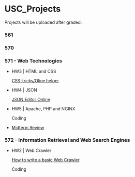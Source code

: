 # USC_Projects
Projects will be uploaded after graded.

### 561

### 570

### 571 -  Web Technologies

- HW3 | HTML and CSS
  
  [CSS-tricks/Oline helper](http://zoeyeoz.github.io/2018/01/23/CSS-tricks-Oline-helper/)

- HW4 | JSON
  
  [JSON Editor Online](http://jsoneditoronline.org)

- HW5 | Apache, PHP and NGINX 

  Coding

- [Midterm Review](http://zoeyeoz.github.io/2018/02/20/571-Web-Technologies-Review/)

### 572 - Information Retrieval and Web Search Engines

- HW2 | Web Crawler

  [How to write a basic Web Crawler](http://zoeyeoz.github.io/2018/02/09/How-to-write-a-basic-Web-Crawler/)

  Coding
